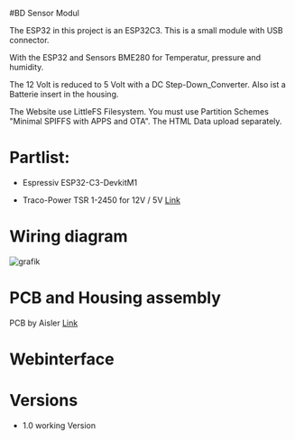 #BD Sensor Modul

The ESP32 in this project is an ESP32C3. This is a small module with USB connector.

With the ESP32 and Sensors BME280 for Temperatur, pressure and humidity.

The 12 Volt is reduced to 5 Volt with a DC Step-Down_Converter. Also ist a Batterie insert in the housing.

The Website use LittleFS Filesystem. You must use Partition Schemes "Minimal SPIFFS with APPS and OTA".
The HTML Data upload separately.

# Partlist:

- Espressiv ESP32-C3-DevkitM1

- Traco-Power TSR 1-2450 for 12V / 5V [Link](https://www.reichelt.de/dc-dc-wandler-tsr-1-1-w-5-v-1000-ma-sil-to-220-tsr-1-2450-p116850.html?search=tsr+1-24)



# Wiring diagram

![grafik](https://github.com/gerryvel/Bootsdaten/assets/17195231/5571a0f5-8a37-4b18-a9da-5ba11bb2f8b1)

# PCB and Housing assembly



PCB by Aisler [Link](https://aisler.net/p/NZFHAMAJ)

# Webinterface


# Versions

- 1.0 working Version
